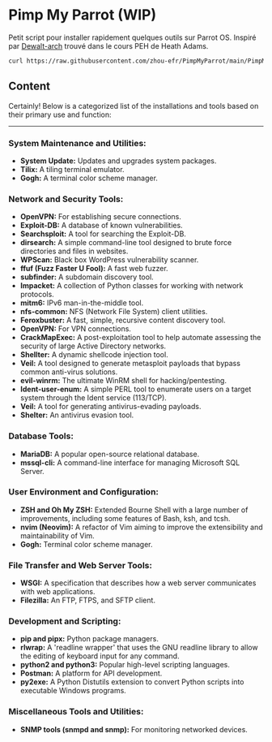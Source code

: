 # Pimp My Parrot (WIP)
Petit script pour installer rapidement quelques outils sur Parrot OS.
Inspiré par [Dewalt-arch](https://github.com/Dewalt-arch/pimpmykali.git) trouvé dans le cours PEH de Heath Adams.

```bash
curl https://raw.githubusercontent.com/zhou-efr/PimpMyParrot/main/PimpMyParrot.sh | sh
```

## Content
Certainly! Below is a categorized list of the installations and tools based on their primary use and function:

---

### **System Maintenance and Utilities:**
- **System Update:** Updates and upgrades system packages.
- **Tilix:** A tiling terminal emulator.
- **Gogh:** A terminal color scheme manager.
  
### **Network and Security Tools:**
- **OpenVPN:** For establishing secure connections.
- **Exploit-DB:** A database of known vulnerabilities.
- **Searchsploit:** A tool for searching the Exploit-DB.
- **dirsearch:** A simple command-line tool designed to brute force directories and files in websites.
- **WPScan:** Black box WordPress vulnerability scanner.
- **ffuf (Fuzz Faster U Fool):** A fast web fuzzer.
- **subfinder:** A subdomain discovery tool.
- **Impacket:** A collection of Python classes for working with network protocols.
- **mitm6:** IPv6 man-in-the-middle tool.
- **nfs-common:** NFS (Network File System) client utilities.
- **Feroxbuster:** A fast, simple, recursive content discovery tool.
- **OpenVPN:** For VPN connections.
- **CrackMapExec:** A post-exploitation tool to help automate assessing the security of large Active Directory networks.
- **Shellter:** A dynamic shellcode injection tool.
- **Veil:** A tool designed to generate metasploit payloads that bypass common anti-virus solutions.
- **evil-winrm:** The ultimate WinRM shell for hacking/pentesting.
- **Ident-user-enum:** A simple PERL tool to enumerate users on a target system through the Ident service (113/TCP).
- **Veil:** A tool for generating antivirus-evading payloads.
- **Shelter:** An antivirus evasion tool.

### **Database Tools:**
- **MariaDB:** A popular open-source relational database.
- **mssql-cli:** A command-line interface for managing Microsoft SQL Server.

### **User Environment and Configuration:**
- **ZSH and Oh My ZSH:** Extended Bourne Shell with a large number of improvements, including some features of Bash, ksh, and tcsh.
- **nvim (Neovim):** A refactor of Vim aiming to improve the extensibility and maintainability of Vim.
- **Gogh:** Terminal color scheme manager.
  
### **File Transfer and Web Server Tools:**
- **WSGI:** A specification that describes how a web server communicates with web applications.
- **Filezilla:** An FTP, FTPS, and SFTP client.

### **Development and Scripting:**
- **pip and pipx:** Python package managers.
- **rlwrap:** A 'readline wrapper' that uses the GNU readline library to allow the editing of keyboard input for any command.
- **python2 and python3:** Popular high-level scripting languages.
- **Postman:** A platform for API development.
- **py2exe:** A Python Distutils extension to convert Python scripts into executable Windows programs.

### **Miscellaneous Tools and Utilities:**
- **SNMP tools (snmpd and snmp):** For monitoring networked devices.
